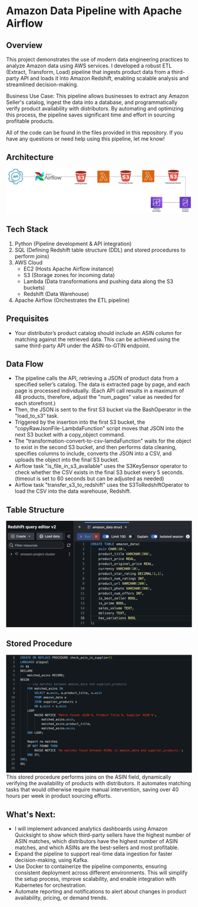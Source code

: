 # Amazon Data Pipeline with Apache Airflow

## Overview
This project demonstrates the use of modern data engineering practices to analyze Amazon data using AWS services. I developed a robust ETL (Extract, Transform, Load) pipeline that ingests product data from a third-party API and loads it into Amazon Redshift, enabling scalable analysis and streamlined decision-making.

Business Use Case: This pipeline allows businesses to extract any Amazon Seller's catalog, ingest the data into a database, and programmatically verify product availability with distributors. By automating and optimizing this process, the pipeline saves significant time and effort in sourcing profitable products.

All of the code can be found in the files provided in this repository. If you have any questions or need help using this pipeline, let me know!

## Architecture
![Project Architecture](architecture.jpeg)

## Tech Stack
1. Python (Pipeline development & API integration)
2. SQL (Defining Redshift table structure (DDL) and stored procedures to perform joins)
3. AWS Cloud
   - EC2 (Hosts Apache Airflow instance)
   - S3 (Storage zones for incoming data)
   - Lambda (Data transformations and pushing data along the S3 buckets)
   - Redshift (Data Warehouse)
4. Apache Airflow (Orchestrates the ETL pipeline)

## Prequisites
- Your distributor’s product catalog should include an ASIN column for matching against the retrieved data. This can be achieved using the same third-party API under the ASIN-to-GTIN endpoint.

## Data Flow
- The pipeline calls the API, retrieving a JSON of product data from a specified seller’s catalog. The data is extracted page by page, and each page is processed individually. (Each API call results in a maximum of 48 products, therefore, adjust the "num_pages" value as needed for each storefront.)
- Then, the JSON is sent to the first S3 bucket via the BashOperator in the "load_to_s3" task.
- Triggered by the insertion into the first S3 bucket, the "copyRawJsonFile-LambdaFunction" script moves that JSON into the next S3 bucket with a copy_object command.
- The "transformation-convert-to-csv-lamdaFunction" waits for the object to exist in the second S3 bucket, and then performs data cleaning, specifies columns to include, converts the JSON into a CSV, and uploads the object into the final S3 bucket.
- Airflow task "is_file_in_s3_available" uses the S3KeySensor operator to check whether the CSV exists in the final S3 bucket every 5 seconds. (timeout is set to 60 seconds but can be adjusted as needed)
- Airflow task "transfer_s3_to_redshift" uses the S3ToRedshiftOperator to load the CSV into the data warehouse, Redshift.

## Table Structure

![amazon_data](struct.png)

## Stored Procedure
![amazon_data](StoredProcedureFindMatches.png)
This stored procedure performs joins on the ASIN field, dynamically verifying the availability of products with distributors. It automates matching tasks that would otherwise require manual intervention, saving over 40 hours per week in product sourcing efforts.

## What's Next:

- I will implement advanced analytics dashboards using Amazon Quicksight to show which third-party sellers have the highest number of ASIN matches, which distributors have the highest number of ASIN matches, and which ASINs are the best-sellers and most profitable.
- Expand the pipeline to support real-time data ingestion for faster decision-making, using Kafka.
- Use Docker to containerize the pipeline components, ensuring consistent deployment across different environments. This will simplify the setup process, improve scalability, and enable integration with Kubernetes for orchestration.
- Automate reporting and notifications to alert about changes in product availability, pricing, or demand trends.
